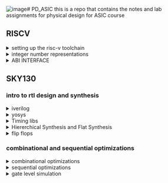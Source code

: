 ![image](https://github.com/JiteshNayak2004/PD_ASIC/assets/117510555/adde3f83-b524-4dac-9d31-b99d37eaccb3)# PD_ASIC
this is a repo that contains the notes and lab assignments for physical design for ASIC course
## RISCV
<details>
<summary>setting up the risc-v toolchain </summary>
1. the risc-v compiler version
![Screenshot from 2023-08-20 10-44-56]			(https://github.com/JiteshNayak2004/PD_ASIC/assets/117510555/fc1fce85-47da-4347-b615-43a5367c0af2)

2. writing and compiling a c program

~~~c
#include<stdio.h>

int main()
{
int i,sum=0,n=15;
for (i=1;i<=n;++i)
{
sum=sum+i;
}
printf("sum of numbers from i to %d is %d /n ",n,sum);
}
~~~
![Screenshot from 2023-08-20 11-01-39](https://github.com/JiteshNayak2004/PD_ASIC/assets/117510555/76e1d4a6-ad34-495b-b14e-a543886a484a)

3. assembly program equivalent of the above c program we wrote using
the risc-v compiler
![Screenshot from 2023-08-20 11-10-01](https://github.com/JiteshNayak2004/PD_ASIC/assets/117510555/f8eedd8f-0191-43fa-b1ee-50c693235359)
the -S flag tells the compiler to stop after assembly generation

![Screenshot from 2023-08-20 11-12-39](https://github.com/JiteshNayak2004/PD_ASIC/assets/117510555/fcab4a82-f31c-4278-a8e9-5f65051cc47f)
snippet of the first 25 lines  of the assembly code generated

4. spike simulation 
used to check whether the isntructions produced are right and we get the right output
![Screenshot from 2023-08-20 11-59-58](https://github.com/JiteshNayak2004/PD_ASIC/assets/117510555/1e6af2ce-e01d-4b9c-8b88-1f620d049ad2)

spike can also be used for debugging 
![Screenshot from 2023-08-20 12-01-59](https://github.com/JiteshNayak2004/PD_ASIC/assets/117510555/a455e3fe-aab6-4a0d-b3ef-8519375702d6)
</details>
<details>
<summary>integer number representations</summary>

let's write a c program that shows max and min length of an unsigned
64 bit integer
~~~
#include <stdio.h>
#include <math.h>

int main(){
	unsigned long long int max = (unsigned long long int) (pow(2,64) -1);
	unsigned long long int min = (unsigned long long int) (pow(2,64) *(-1));
	printf("lowest number represented by unsigned 64-bit integer is %llu\n",min);
	printf("highest number represented by unsigned 64-bit integer is %llu\n",max);
	return 0;
}
~~~
![Screenshot from 2023-08-20 12-08-52](https://github.com/JiteshNayak2004/PD_ASIC/assets/117510555/e5cf2d03-afaa-4465-9a64-825a18851ba6)

let's do the same for signed numbers

![Screenshot from 2023-08-20 12-17-19](https://github.com/JiteshNayak2004/PD_ASIC/assets/117510555/7d44944a-453a-4264-a737-f47a1a716f71)

</details>

<details>
<summary> ABI INTERFACE </summary>

## Application binary interface
ABI is a set of rules that tell us how binary code interacts with another binary code. 64 bit value can be loaded into the memory by 2 methods - little-endian and big-endian. Load instruction is used to transfer data from memory to a register. Store instruction is used to transfer data from register to memory. Add instruction performs addition operation on two registers. In RISC-V 64, we have 32 registers and their ABI names play a role in maintaining compatibility and facilitating communication between different software components
## Labwork using ABI function calls
c code for adding numbers 1 to 9 named prgm
~~~
#include <stdio.h>

extern int load(int x, int y);

int main(){
	int result = 0;
	int count = 9;
	result = load(0x0,count+1);
	printf("sum of numbers from 1 to 9 is %d \n",result);
}
~~~
the above c code in risc-v instruction set named load.s
~~~
.section .text
.global load
.type load, @function

load:
	add a4,a0,zero //initialize a4 with value 0x0
	add a2,a0,a1   //store value as 10 in a2, a1 has value 0xa from main function
	add a3,a0,zero //initialize a3 with value 0 
loop:   add a4,a3,a4   //incremental addition
	addi a3,a3,1   //increment a3 by 1
	blt a3,a2,loop //if a3 is lesser than a2 then pass through the loop again
	add a0,a4,zero //store final answer in a0
	ret
~~~

### compiling the c and assembly code
![Screenshot from 2023-08-22 15-15-22](https://github.com/JiteshNayak2004/PD_ASIC/assets/117510555/d1fb169f-3401-44bb-ba8a-3413b9d95dc0)

</details>

## SKY130

### intro to rtl design and synthesis
<details>
<summary>iverilog</summary>
1.the rtl design is the implementation of a spec and we check the
functionality by simulating the design in a simulator
2.the simulator we'd be using is iverilog
3.the design is a set of verilog codes that has implemented the spec
like say full adder implemented with a lot of sub-blocks
4.a testbench is the setup  to apply some inputs and check whether 
the design is working as required
5.how does the simulator work it looks for changes in input and responds to them if there is no change in ip no change in op
6.we provide a design file and a testbench corresponding to the design file to iverilog and it generates a vcd file
(value change dump)
7.this vcd file cannot be directly viewwed and we use this other application called gtkwave to view the vcd file


1.running iverilog and gtkwave
~~~
iverilog good_mux.v tb_good_mux.v 
./a.out
gtkwave tb_good_mux.vcd
~~~
snapshots of the execution

![Screenshot from 2023-08-27 22-07-08](https://github.com/JiteshNayak2004/PD_ASIC/assets/117510555/5a138dd9-bed7-4e78-9792-4cbac91ccc81)
![Screenshot from 2023-08-27 22-07-40](https://github.com/JiteshNayak2004/PD_ASIC/assets/117510555/7d05390b-e7f4-449f-bfcd-3efcdf202dd5)

2.verilog design and testbench codes that we executed
~~~
module good_mux (input i0 , input i1 , input sel , output reg y);
always @ (*)
begin
	if(sel)
		y <= i1;
	else 
		y <= i0;
end
endmodule
~~~

~~~
`timescale 1ns / 1ps
module tb_good_mux;
	// Inputs
	reg i0,i1,sel;
	// Outputs
	wire y;

        // Instantiate the Unit Under Test (UUT)
	good_mux uut (
		.sel(sel),
		.i0(i0),
		.i1(i1),
		.y(y)
	);

	initial begin
	$dumpfile("tb_good_mux.vcd");
	$dumpvars(0,tb_good_mux);
	// Initialize Inputs
	sel = 0;
	i0 = 0;
	i1 = 0;
	#300 $finish;
	end

always #75 sel = ~sel;
always #10 i0 = ~i0;
always #55 i1 = ~i1;
endmodule

~~~
</details>

<details>
<summary>yosys</summary>
1. yosys is a tool used to convert rtl to netlist it is called a synthesizer
2. we have a verilog design and have .lib file that contains the standard cells required for synthesis
given this to yosys it can generate a technology specific netlist
3. there is a read_verilog command to read design and read_liberty for the library file
and write_verilog to write out the netlist
4. now for checking whether the netlist generated is accurate we give the netlist and the testbench to iverilog
and we get a vcd file and use gtkwave to see the wave


1. what is rtl design it is the  behavioural representation  of the required specs using a hdl

but what we need is a hardware not code ?
the rtl design  is converted into gates and the connection are made between the gates and given out 
in a file called netlist this is done by a logic synthesizer such as yosys

rtl --> synthesis --> netlist

2. what is .lib it is a collection  of logical modules including basic gates etc it may contain modifications of the same gate	
![image](https://github.com/JiteshNayak2004/PD_ASIC/assets/117510555/b3cdbf1f-2186-4571-a49d-d0b08f2b9612)



3. we'd need fast gates cuz we wanna reduce t_comb as that is the only parameter that we can modify and play around with in sequential ckts
as tpcq,tccq etc are fixed values
4. the slow cells are required to address hold time issues
load in digital ckts are capacitance
faster the charging/discharging of capacitance lesser the delay
->to charge/discharge the capacitances faster, we need transistors capable of sourcing more current higher w/l
->wider transistors low delay but more area and power
->narrow transistors high delay but less area and power
5. what kinda cells to use faster slower medium depends on the constraints we set the synthesizer optimizes the best soln
in all parameters according to these constraints
![image](https://github.com/JiteshNayak2004/PD_ASIC/assets/117510555/4c7bb81a-c38e-4527-936e-77b0654f4fe9)

## yosys and logic synthesis
1. just typing out yosys in your shell will invoke yosys
![Screenshot from 2023-08-29 14-04-32](https://github.com/JiteshNayak2004/PD_ASIC/assets/117510555/fee9a105-6109-455b-85fb-fe418ed2a39e) 
2. now read the library using read_liberty -lib path
![Screenshot from 2023-08-29 14-14-40](https://github.com/JiteshNayak2004/PD_ASIC/assets/117510555/a52b4805-d60f-4fdf-a54c-d246223a3933)
3. now read design file using read_verilog path
![Screenshot from 2023-08-29 14-18-20](https://github.com/JiteshNayak2004/PD_ASIC/assets/117510555/0c30a230-1b97-4118-899c-7b958367f790)
4. synth -top module name to synthesize -top says that this is the top module
![Screenshot from 2023-08-29 14-22-00](https://github.com/JiteshNayak2004/PD_ASIC/assets/117510555/d6ae5f34-9a6b-4b03-80d0-b10716aa86d0)
the output of the synthesis displays the number of wires used, number of standard cells used and the name of them
5. generating the netlist
![Screenshot from 2023-08-29 14-24-29](https://github.com/JiteshNayak2004/PD_ASIC/assets/117510555/9b340817-44ce-47fd-9858-0d1483595bd1)
6. we can view the netlist by the show command
![Uploading Screenshot from 2023-08-29 14-25-00.png…]()
8. writing the netlist
![Screenshot from 2023-08-29 14-26-08](https://github.com/JiteshNayak2004/PD_ASIC/assets/117510555/0a637a30-fff1-489a-a596-ad9055e24509)
9. viewing the netlist
![Screenshot from 2023-08-29 14-28-29](https://github.com/JiteshNayak2004/PD_ASIC/assets/117510555/7c9f560a-4280-4e7e-8ab1-1689ba198d2f)

</details>

<details>
<summary>Timing libs</summary>
	
To view the contents inside the .lib file type the following command :
```
cd ASIC/sky130RTLDesignAndSynthesisWorkshop/lib/
gvim sky130_fd_sc_hd__tt_025C_1v80.lib
```
![image](https://github.com/JiteshNayak2004/PD_ASIC/assets/117510555/1e937c8a-25c7-401e-aee0-38c7b2a21a38)

The name of the library file ("sky130_fd_sc_hd__tt_025C_1v80") means the following :

tt : indicates variations due to process and here it indicates Typical Process.
025C : indicates the variations due to temperatures where the silicon will be used.
1v80 : indicates the variations due to the voltage levels where the silicon will be incorporated.
One of the fundamental parameter stored within .lib files comprises PVT parameters, where P signifies Process, V represents Voltage, and T denotes Temperature. 

The variations in these parameters can cause significant changes in the performance of circuits.

1. Process Variation: During the manufacturing process, there may be some deviations in the transistor characteristics, causing non-uniformity across the semiconductor wafer. Critical parameters like oxide thickness, dopant concentration, and transistor dimensions experience alterations.

2. Voltage Variation: Voltage regulators might exhibit variability in their output voltage over time, inducing fluctuations in current and impacting the operational speed of circuits. 

3. Temperature Variation: The functionality of a semiconductor device is sensitive to changes in temperature, particularly at the internal junctions of the chip. 

Further it contains the technology that is used is CMOS for which delay are modelled  through table lookup. This file also defines the units for parameters like voltage, power, current, capacitance, and resistance. Within the .lib library, each standard cell consists a  set of parameters specific to that cell's features.

Consider the a2111oi gate whose parameters and verilog files is shown below:
![image](https://github.com/JiteshNayak2004/PD_ASIC/assets/117510555/31b66402-36be-4119-ac13-38d1d581cf22)
![image](https://github.com/JiteshNayak2004/PD_ASIC/assets/117510555/662accaf-331f-4837-958b-546b6468fcf8)

1. here a21110i means and first 2 ips and or it with other inputs
2. we can check the verilog model of the file to understand functionality
3. Within the .lib file, sevetral parameters specific to this particular standard cell is given,
   - including leakage power values for every possible input combination,
   - specifications regarding pin type and pin capacitances,
   - internal power metrics,
   -  timing-related particulars,
   -  as well as area measurements and power-related specifics for the standard cells
4. Similarly for all the standard cells the parameters above mentioned is listed in the .lib file.

Consider the different versions of the same logic gate shown below:
![image](https://github.com/JiteshNayak2004/PD_ASIC/assets/117510555/da33fe3e-95ab-4a0a-8508-8c62b9341185)
![image](https://github.com/JiteshNayak2004/PD_ASIC/assets/117510555/36a40662-9dc1-4ed2-b2a8-60de24e324ce)
![image](https://github.com/JiteshNayak2004/PD_ASIC/assets/117510555/19dcab1b-4aa0-4f30-9a59-7c1118e550b3)



In all the three the logic inferred is same but the area is different. Wider cells consume more power but delay wise it is less. The leakage power in the wider cell is more compared to the narrow cell which is depicted in the image .
</details>

<details>
<summary>Hiererchical Synthesis and Flat Synthesis</summary>

1. Hierarchical synthesis is breaking a comples modules into smaller more manageable sub-modules or blocks. Each of these sub-modules can be synthesized or designed independently before being integrated into the larger system.
2. This approach allows for efficient design, optimization, and verification of individual components while maintaining a structured and organized design process.
3. An illustration of the hierarchical synthesis is shown below 

Consider the verilog file multiple module which is given in the verilog_files directory

 ```
module sub_module2 (input a, input b, output y);
	assign y = a | b;
endmodule

module sub_module1 (input a, input b, output y);
	assign y = a&b;
endmodule


module multiple_modules (input a, input b, input c , output y);
	wire net1;
	sub_module1 u1(.a(a),.b(b),.y(net1));  //net1 = a&b
	sub_module2 u2(.a(net1),.b(c),.y(y));  //y = net1|c ,ie y = a&b + c;
endmodule
 ```

 In this case the module multiple_modules iinstantiates two sub_modules where the sub_module1 implements the AND gate and sub_module2 implemets the OR gate which are integrated in the multiple_modules.  Synthesis the multiple module using the sollowing commands:
 ```
 # Remove "#" if needed
 cd /home/jitesh/ASIC/sky130RTLDesignAndSynthesisWorkshop/verilog_files
 yosys
 read_liberty -lib ../lib/sky130_fd_sc_hd__tt_025C_1v80.lib 
 read_verilog 
 read_verilog multiple_modules.v 
 synth -top multiple_modules
 abc -liberty ../lib/sky130_fd_sc_hd__tt_025C_1v80.lib 
 show multiple_modules
 write_verilog multiple_modules_hier.v
 ``` 
 ___
 **Note:**</br>
 When using hierarchical design instead of enetering the ***show*** command to view the file ***show <module_name>*** must be otherwise yosys will generate the following error : "ERROR: For formats different than 'ps' or 'dot' only one module must be selected."
 ___
![image](https://github.com/JiteshNayak2004/PD_ASIC/assets/117510555/4774add9-bc2c-4a23-8297-51daeec08046)
![image](https://github.com/JiteshNayak2004/PD_ASIC/assets/117510555/8ab4b5d6-6422-4684-90b2-48567e2418d1)
![hierarchi_des](https://github.com/JiteshNayak2004/PD_ASIC/assets/117510555/93b37b25-3098-4adb-a19f-2340212eb13a)
![image](https://github.com/JiteshNayak2004/PD_ASIC/assets/117510555/ffafed20-1fc6-4ddf-bc62-18edad8b9907)

 
1. Yosys does not show the AND gate and OR gate in the synthesis instead it shows the submodule names the netlist also contains the AND and OR logic in separate submodules.
2. Some times yosys may optimize the design such that the OR gate will be created using NAND gates it is because the CMOS structure of the OR gate which is shown below has two pmos transistors stacked together the mobility of the holes is less than the mobility of the electrons
3. since mosfets are majority carrier devices and majority carrier of the pmos is holes it increases the delay hence it becomes a bad circuit. In NAND gate implementation only the nmos are stacked.

![CMOS_OR](https://github.com/JiteshNayak2004/PD_ASIC/assets/117510555/b7f5ed53-23e7-4252-8914-1f709a934858)


Flattening the hierarchy means simplifying the hierarchical structure of a design by collapsing or merging lower-level modules or blocks into a single, unified representation. In yosys the flattening can be done with ***flat*** command. Yosys illustration of flattening the hiererchy.

```
 cd /home/jitesh/ASIC/sky130RTLDesignAndSynthesisWorkshop/verilog_files
 yosys
 read_liberty -lib ../lib/sky130_fd_sc_hd__tt_025C_1v80.lib 
 read_verilog 
 read_verilog multiple_modules.v 
 synth -top multiple_modules
 abc -liberty ../lib/sky130_fd_sc_hd__tt_025C_1v80.lib 
 flatten
 show
 write_verilog multiple_modules_flat.v
```

The flatten command breaks the hierarchy and makes the design into a single module by creating AND and OR gates for the logics inferred by the submodule which is shown in the images above.
![image](https://github.com/JiteshNayak2004/PD_ASIC/assets/117510555/db40caaf-453d-4436-9041-767c3e255ce0)
![image](https://github.com/JiteshNayak2004/PD_ASIC/assets/117510555/bc81cab8-3b53-4920-9304-e8fef3e8a076)


### **Synthesising a Submodule :**
Suppose a multiplier design needs to be used in numerous instances. Rather than undergoing synthesis six times independently, the preferred approach is to synthesize it once and then duplicate it within the primary module. Using module-level synthesis becomes advantageous when dealing with multiple occurrences of identical modules. Another reason for synthesizing submodule is to follow the principle of divide and conque for extensive designs that may not be optimized effectively, synthesizing the design module by module ensures that each module is effectively optimized.

**Steps to synthesis submodule :**

```
cd /home/jitesh/ASIC/sky130RTLDesignAndSynthesisWorkshop/verilog_files
yosys
read_liberty -lib ../lib/sky130_fd_sc_hd__tt_025C_1v80.lib 
read_verilog multiple_modules.v 
synth -top sub_module
abc -liberty ../lib/sky130_fd_sc_hd__tt_025C_1v80.lib 
show
```
![submodule_synth](https://github.com/JiteshNayak2004/PD_ASIC/assets/117510555/52d31fc4-ac67-4ea5-a15c-5e5c7c84be27)
</details>


<details>
<summary> flip flops </summary>

1. A flip-flop is a fundamental sequential synchronous electronic circuit that is capable of storing information a single flip-flop can store 1- bit of information and several flip-flops can be grouped together to form registers and memory that can store multiple bits of information.
2. There are several types of flip-flops like JK flip-flop, D flip-flop, T flip-flop and SR flip-flop but D flip-flop is widely and most commanly used since it transmits the input data to the output without performing any modifications.
3. A D flop-flop needs two inputs : data and clock. The flip-flop can be positive-edge triggered or negative-edge triggered i.e, the output makes transition during the rising edge of the clock pulse if it is positive-edge triggered and if the output makes transition during the falling edge of the clock pulse then it is said to be negative- edge triggered.

### **Need of flip-flops**</br>
![glitch](https://github.com/JiteshNayak2004/PD_ASIC/assets/117510555/c0af23c2-daf0-4948-b1fe-ecf5eb63b9bd)
![glitch_plot](https://github.com/JiteshNayak2004/PD_ASIC/assets/117510555/ebb7db29-4ddf-4967-949f-8c30c5b0fb69)

In any electronic circuit there will always be an propagation delay. These delays may cause glitches in the output which may cause the output state to change when it is not supposed to. Glitches are unwanted transitions in the output. As an illustration consider the circuit shown below:

1. The propagation delay of the OR gate is 1ns and AND gate is 2ns. Initially a,b,c are 0,0,1 and the internal node i0 is 0 and the output Y is high.
2. At t=0ns there is change in the inputs a,b,c becomes 1,1,0. because of the propagation delays of the AND gate and OR gate at t=1ns the output node transits from high to low and since the input to the OR gate both i0 and c are 0.
3. At t=2ns the internal node i0 transists from 0 to 1 and  the inputs to the OR gate becomes 1 and 0. Since the propagation delay of the OR gate is 1ns the output Y becomes high at 3ns and remains stable. Between 1ns and 3ns the output made an unwanted change in the transition resulting in a glitch.  

In order to avoid the glitches a D flip-flop can be connected at the output so that the output will change only at the rising or falling edge of the clock. As mentioned earlier flip-flops generally needs two inputs: data and clock. But the problem is the initial state of the flip-flop is unknown. So in order to set the initial value of the flip-flop, two more inputs are provided : preset/set and reset. These additional inputs can be synchronous with clock or asynchronous with clock.

**Steps to simulate and generate the netlist for the below designs**

Simulation steps :
```
iverilog <rtl_name.v> <tb_name.v>
./a.out
gtkwave <dump_file_name.vcd>
```

Generating netlist steps :
```
# Remove "#" if needed
yosys
read_liberty -lib ../lib/sky130_fd_sc_hd__tt_025C_1v80.lib  
read_verilog <module_name.v> 
synth -top <top_module_name>
dfflibmap -liberty ../lib/sky130_fd_sc_hd__tt_025C_1v80.lib 
abc -liberty ../lib/sky130_fd_sc_hd__tt_025C_1v80.lib 
show
write_verilog -noattr <netlist_name.v>
```

___
***Note***:</br>
**dfflibmap** - technology mapping of flip-flops</br>
dfflibmap  -liberty - Maps internal flip-flop cells to the flip-flop cells in the technology library specified in the given liberty file.

Generally in the flow there will be a separate .lib file for the flip-flops which needs to be used with the dfflibmap command.
___

### **Illustration of Different types of Flip-flop** 
**1. D flip-flop with Synchronous reset**</br>
A D flip-flop with synchronous reset  combines the functionality of a D flip-flop with the ability to reset its state synchronously. This means that the flip-flop's stored value can be reset to 0 or low state based on a clock signal and a reset input, ensuring that the reset operation occurs when the clock signal transits.
The verilog code, simulation and synthesis results are shown below:
```
module dff_syncres ( input clk , input async_reset , input sync_reset , input d , output reg q );
always @ (posedge clk )
begin
	if (sync_reset)
		q <= 1'b0;
	else	
		q <= d;
end
endmodule
```
![wav1](https://github.com/JiteshNayak2004/PD_ASIC/assets/117510555/0d92cd8d-e9a9-442a-a86c-33c3f6c43909)
![net1](https://github.com/JiteshNayak2004/PD_ASIC/assets/117510555/93e8727f-9437-4fa0-9054-38567049a081)

**2. D flip-flop with Asynchronous reset**</br>
A D flip-flop with asynchronous reset combines the functionality of a D flip-flop with the ability to reset its state asynchronously. This means that the flip-flop's stored value can be reset to 0 or low state regardless of the clock signal's state.
The verilog code, simulation and synthesis results are shown below:
```
module dff_asyncres ( input clk ,  input async_reset , input d , output reg q );
always @ (posedge clk , posedge async_reset)
begin
	if(async_reset)
		q <= 1'b0;
	else	
		q <= d;
end
endmodule
```
![wav2](https://github.com/JiteshNayak2004/PD_ASIC/assets/117510555/983435db-ab32-40fe-b10d-2d8eb5efdaa1)
![net2](https://github.com/JiteshNayak2004/PD_ASIC/assets/117510555/335e152c-5636-412a-b127-b6a05b52feb7)


**3. D flip-flop with Asynchronous set**</br>
A D flip-flop with asynchronous set combines the functionality of a D flip-flop with the ability to set its state asynchronously. This means that the flip-flop's stored value can be set to 1 or high state regardless of the clock signal's state.
The verilog code, simulation and synthesis results are shown below:

```
module dff_async_set ( input clk ,  input async_set , input d , output reg q );
always @ (posedge clk , posedge async_set)
begin
	if(async_set)
		q <= 1'b1;
	else	
		q <= d;
end
endmodule
```
![wav3](https://github.com/JiteshNayak2004/PD_ASIC/assets/117510555/4892639c-beb1-48e1-a2ec-7ce9556c2141)
![net3](https://github.com/JiteshNayak2004/PD_ASIC/assets/117510555/b193fd6b-3dba-44ce-8b11-f01782fda026)


**4. D flip-flop with Asynchronous and Synchronous reset**</br>
A D flip-flop with both asynchronous and synchronous reset that combines the features of a D flip-flop with the ability to reset its state using either an asynchronous reset input or a synchronous reset input. This provides flexibility in resetting the flip-flop's state under different conditions.

The verilog code, simulation and synthesis results are shown below:

```
module dff_asyncres_syncres ( input clk , input async_reset , input sync_reset , input d , output reg q );
always @ (posedge clk , posedge async_reset)
begin
	if(async_reset)
		q <= 1'b0;
	else if (sync_reset)
		q <= 1'b0;
	else	
		q <= d;
end
endmodule
```
![wav4](https://github.com/JiteshNayak2004/PD_ASIC/assets/117510555/fbde31fc-2861-4d6e-80ac-1d92cee58806)
![net4](https://github.com/JiteshNayak2004/PD_ASIC/assets/117510555/cd20d35b-7c13-48f1-a352-4459485148a1)


### **Optimizations**
During synthesis yosys will perform optimisations based on the logic that is being designed. An illustration of the yosys optimization is given below:

**1. Optimisation Example 1**

Consider the verilog design given below:
```
module mul2 (input [2:0] a, output [3:0] y);
	assign y = a * 2;
endmodule
```
This code performs multiplication of the input number by 2. Since the input is 3-bit binary number all the input and output combinations are as follows:
| a2 a1 a0  |y3 y2 y1 y0   |
|:---:|:---:|
| 0 0 0 | 0 0 0 0  |
| 0 0 1 | 0 0 1 0  |
| 0 1 0 | 0 1 0 0  |
| 0 1 1 | 0 1 1 0  |
| 1 0 0 | 1 0 0 0  |
| 1 0 1 | 1 0 1 0  |
| 1 1 0 | 1 1 0 0  |
| 1 1 1 | 1 1 1 0  |

y0 is always 0 and the code doesn't need any hardware and it only needs the proper wiring of the input bits to the output and grounding the bit y0. The netlist of the design is shown below:

![image](https://github.com/JiteshNayak2004/PD_ASIC/assets/117510555/e8b8f7d6-9bb1-4c74-9f0f-dea09e948283)
![image](https://github.com/JiteshNayak2004/PD_ASIC/assets/117510555/859f8794-1e32-4e78-893b-29dfe8a7c6e4)
![image](https://github.com/JiteshNayak2004/PD_ASIC/assets/117510555/4487910c-433c-481e-87b4-6791fcc297e6)



**2. Optimisation Example 2**

Consider the verilog design given below:
```
module mult8 (input [2:0] a , output [5:0] y);
	assign y = a * 9;
endmodule
```
In this design the 3-bit input number "a" is multiplied by 9 i.e.,(a*9) which can be re-written as (a\*8) + a . The term (a\*8) is nothing but a left shifting the number a by three bits. Consider that a = a2 a1 a0. (a\*8) results in a2 a1 a0 0 0 0. (a\*9)=(a\*8)+a = a2 a1 a0 a2 a1 a0 = aa(in 6 bit format). Hence in this case no hardware realization is required. The synthesized netlist of this design is shown below:

![image](https://github.com/JiteshNayak2004/PD_ASIC/assets/117510555/60d884e7-5041-438b-b5b0-06f3a0b73a35)
![image](https://github.com/JiteshNayak2004/PD_ASIC/assets/117510555/947a4a19-0ac0-4fc9-8981-ee29e21cf294)
![mult8](https://github.com/JiteshNayak2004/PD_ASIC/assets/117510555/38b0705d-526d-4474-b9c9-88c2c8ea96f5)



</details>

### combinational and sequential optimizations
<details>
<summary>combinational optimizations</summary>

### **Logic Optimisations**
In a broader context, Digital electronics encompasses two types of optimisations: Combinational and Sequential optimisations. These optimisations are done inorder to achieve designs that are efficient in terms of area, power, and performance.

### **Combinational Optimisations**
The techniques used for optimising the combinational Circuits are as follows:
1. Constant Propagation (Direct Optimisation)
2. Boolean Logic Optimisation (using K-Map or Quine McCluskey method)

#### **1. Constant Propagation Illustration**
Consider the combinational circuit shown below :
![propag](https://github.com/JiteshNayak2004/PD_ASIC/assets/117510555/40c5e2dd-5836-46c2-af2e-39123d88376c)


The boolean logic inferred is Y = ((AB)+C)'. If A is always tied to ground i.e., A = 0, then the expression will always evaluate to C'. In this case instead of having a AND gate and a NOR gate the circuit can be simplified by using a single NOT gate with C as its input. Even though both of then represent the same logic since the number of transistors used in the optimised design is less compared to that of the given circuit which shown in the above figure. The transistor level implementation of the given circuit and the optimised circuit is shown below :

![ckt1](https://github.com/JiteshNayak2004/PD_ASIC/assets/117510555/a0379a57-2122-4310-8e06-2f37ebd508b9)
![ckt2](https://github.com/JiteshNayak2004/PD_ASIC/assets/117510555/e5f2a095-c3e5-4e55-aa7c-f95372dffa3d)

The circuit that is given is implemented in NAND logic in order to prevent the stacking of the pmos. The transistor implementation clearly demonstrates a reduction in the required number of transistors for designing, decreasing from 12 to 2 in the optimised design. This will result in reduced power consumption and occuppies less area.

#### **2. Boolean Logic Optimisation Illustration**
Consider the verilog statement below : 
```
assign y = a?(b?c:(c?a:0)):(!c);
```
The ternary operator **(?:)** will realize a mux upon synthesis. The combinational circuit that corresponds to the above statement is shown below:
![1](https://github.com/JiteshNayak2004/PD_ASIC/assets/117510555/5c4804cc-ebc8-4032-911e-c2b1ae330d1f)

This circuit can be optimised by writing the equivalent expression (or function) in boolean variables and minimising the function that will result in more optimised design which is shown below:
![bl_opt](https://github.com/JiteshNayak2004/PD_ASIC/assets/117510555/70501933-51cd-4fd7-80b4-640cb68e7362)

### **Illustration of Combinational Optimizsation:**

**Steps to generate the netlist for the below designs**

Generating netlist steps :
```
# Remove "#" if needed
yosys
read_liberty -lib ../lib/sky130_fd_sc_hd__tt_025C_1v80.lib  
read_verilog <module_name.v> 
synth -top <top_module_name>
# flatten # Use if multiple modules are present
opt_clean -purge
abc -liberty ../lib/sky130_fd_sc_hd__tt_025C_1v80.lib 
show
write_verilog -noattr <netlist_name.v>
```

___
**opt_clean** - remove unused cells and wires. The ***-purge*** switch removes internal nets if they have a public name. This command identifies wires and cells that are unused and removes them.  This command can be used to clean up after the commands that do the actual work.
___

#### **Example 1**
The verilog code for the example 1 is given below :
```
module opt_check (input a , input b , output y);
	assign y = a?b:0;
endmodule
```
The above code infers a multiplexer as shown below :
![image](https://github.com/JiteshNayak2004/PD_ASIC/assets/117510555/5de45f59-ba66-4b36-80f9-808b5099422a)


Since one of the inputs of the multiplexer is always connected to the ground it will infer an AND gate on optimisation.
![image](https://github.com/JiteshNayak2004/PD_ASIC/assets/117510555/30f1995e-cfc2-4be0-a8eb-95079c0f4a36)

The synthesis result and the netlist are shown below :
![image](https://github.com/JiteshNayak2004/PD_ASIC/assets/117510555/363b1da1-6702-492d-8038-a0edd45920b0)
![image](https://github.com/JiteshNayak2004/PD_ASIC/assets/117510555/112cd21c-5d60-4a98-be77-1ca7cb698b59)



#### **Example 2**
The verilog code for the example 2 is given below :
```
module opt_check2 (input a , input b , output y);
	assign y = a?1:b;
endmodule
```
The above code infers a multiplexer as shown below :
![image](https://github.com/JiteshNayak2004/PD_ASIC/assets/117510555/4948b838-7b5b-4f82-aed6-d97dc8fe1d4e)


Since one of the inputs of the multiplexer is always connected to the logic 1 it will infer an OR gate on optimisation. The OR gate will be NAND implementation since NOR gate has stacked pmos while NAND implementation has stacked nmos.

![image](https://github.com/JiteshNayak2004/PD_ASIC/assets/117510555/6fa873cd-d884-44af-b21a-a70eb488cb93)

The synthesis result and the netlist are shown below :

![image](https://github.com/JiteshNayak2004/PD_ASIC/assets/117510555/1f8d3b77-6ffe-45f5-b2d9-1fa15f997f0d)
![image](https://github.com/JiteshNayak2004/PD_ASIC/assets/117510555/0025a3e6-3058-486b-9ee7-43655d65c8d8)



#### **Example 3**
The verilog code for the example 3 is given below :
```
module opt_check3 (input a , input b, input c , output y);
	assign y = a?(c?b:0):0;
endmodule
```
The above code infers two multiplexers as shown below : 

![image](https://github.com/JiteshNayak2004/PD_ASIC/assets/117510555/0cc86bfc-a118-427e-ada4-a526e82d4cbd)


On optimisation the above design becomes a 3 input AND gate as shown below :

![image](https://github.com/JiteshNayak2004/PD_ASIC/assets/117510555/adcc49de-3659-49cb-9e1b-9ffe679965bf)


The synthesis result and the netlist are shown below :
![image](https://github.com/JiteshNayak2004/PD_ASIC/assets/117510555/bacea75d-622c-408c-9cf1-8d26db2e778f)

![image](https://github.com/JiteshNayak2004/PD_ASIC/assets/117510555/8b85458b-8624-409a-89b0-6b9aa553a50a)


#### **Example 4**
The verilog code for the example 4 is given below :
```
module opt_check3 (input a , input b, input c , output y);
	assign y = a?(c?b:0):0;
endmodule
```
The above code infers two multiplexers as shown below : 

![image](https://github.com/JiteshNayak2004/PD_ASIC/assets/117510555/c19e9f8e-a234-4a7a-b563-25230bffcf73)


On optimisation the above design becomes a 2 input XNOR gate as shown below :

![image](https://github.com/JiteshNayak2004/PD_ASIC/assets/117510555/8ae4ace0-6bd7-4fb7-8b43-6bf27787d62e)


The synthesis result and the netlist are shown below :
![image](https://github.com/JiteshNayak2004/PD_ASIC/assets/117510555/e2b1289a-f3ae-407c-ab59-31b7100594c4)
![image](https://github.com/JiteshNayak2004/PD_ASIC/assets/117510555/bfe24864-076a-44ed-b101-6e0862b26826)


#### **Example 5**
The verilog code for the example 5 is given below :
```
module sub_module1(input a , input b , output y);
 assign y = a & b;
endmodule


module sub_module2(input a , input b , output y);
 assign y = a^b;
endmodule


module multiple_module_opt(input a , input b , input c , input d , output y);
wire n1,n2,n3;

sub_module1 U1 (.a(a) , .b(1'b1) , .y(n1));
sub_module2 U2 (.a(n1), .b(1'b0) , .y(n2));
sub_module2 U3 (.a(b), .b(d) , .y(n3));

assign y = c | (b & n1); 


endmodule
```

The circuit inferred by the code is shown below : 

![image](https://github.com/JiteshNayak2004/PD_ASIC/assets/117510555/0a54ce2e-3680-495c-acd8-3f4264d24341)


On optimisation the above design becomes a AND OR gate as shown below :

![image](https://github.com/JiteshNayak2004/PD_ASIC/assets/117510555/8ade3b15-49f1-4445-ae10-7d6578a75eac)


The synthesis result and the netlist are shown below :
![image](https://github.com/JiteshNayak2004/PD_ASIC/assets/117510555/136a733a-063b-427c-9830-d52745763d6c)


![image](https://github.com/JiteshNayak2004/PD_ASIC/assets/117510555/8785a593-01a1-496d-8c8d-6fac408b3c4b)


#### **Example 6**
The verilog code for the example 6 is given below :
```
module sub_module(input a , input b , output y);
 assign y = a & b;
endmodule



module multiple_module_opt2(input a , input b , input c , input d , output y);
wire n1,n2,n3;

sub_module U1 (.a(a) , .b(1'b0) , .y(n1));
sub_module U2 (.a(b), .b(c) , .y(n2));
sub_module U3 (.a(n2), .b(d) , .y(n3));
sub_module U4 (.a(n3), .b(n1) , .y(y));


endmodule
```

The circuit inferred by the code is shown below : 

![image](https://github.com/JiteshNayak2004/PD_ASIC/assets/117510555/fbf80926-d64b-40e0-9dfb-3e5cd354a9b7)


On optimisation the above design becomes a direct connection of ground (logic 0) to output as shown below :

![image](https://github.com/JiteshNayak2004/PD_ASIC/assets/117510555/9ce8f38c-3d52-4a0d-9c25-5c5fd4cdb9a8)


The synthesis result and the netlist are shown below :


![image](https://github.com/JiteshNayak2004/PD_ASIC/assets/117510555/17731ff3-cb1e-48c5-94ef-8594c8db704f)

![image](https://github.com/JiteshNayak2004/PD_ASIC/assets/117510555/fc3fe3ca-2197-400e-94f1-b3d2ffae947d)




</details>

<details>
<summary>sequential optimizations</summary>

 ### **Sequential Optimisations**
The sequential logic optimisations techniques are broadly classified into two categories :
1. Basic Techniques
	a. Sequential Constant Propagation
2. Advanced Techniques
	a. State Optimisation
	b. Retiming
	c. Sequential Logic Cloning (Floor aware Synthesis)

#### **1. Sequential Constant Propagation**
Consider the sequential circuit shown below :

[image](https://github.com/JiteshNayak2004/PD_ASIC/assets/117510555/e27a0e31-da2d-4b29-ba60-b8c699bb0906)

The D flip-flop shown in the figure is positive edge triggered with asynchronous reset and the data input D is always tied to the ground (i.e, low state or logic 0). When reset is applied the output of the flop becomes low and if reset it deasserted the output of the flop still remains low. Hence one of the input to the NAND gate is always low resulting in the output Y to be always in high stae (logic 1 or VDD). Hence the optimised version of this circuit is connecting the output port Y directly to VDD i.e., the supply voltage.

___
***Note***: </br>
Consider the circuit shown below :
![image](https://github.com/JiteshNayak2004/PD_ASIC/assets/117510555/df66ca8b-0c5e-4a46-a90a-3ce5d015e81e)




This circuit is similar to the one that is discussed above except that it doesn't have asynchronous reset instead it has asynchronous set. When the set input is logic 1 then output of the flop i.e., Q becomes high otherwise Q follows D input which is logic 0. This circuit can't be optimised like the previous circuit discussed in the above section. Consider the waveform between timestamp 1 and timestamp 2, the set pin is deasserted before the rising edge of the clock. The output Q remains high until the next rising edge even though the set input is deasseretd. The output of thr flop Q makes transition only at timestamp2. Therefore set input must be considered as Q'. This circuit can't be optimised.
___

#### **2. State Optimisation**
State optimization refers to the process of minimizing the number of unused states in a digital circuit's state machine.

#### **3. Sequential Logic Cloning**
Sequential logic cloning is used to replicate or clone a portion of a sequential logic circuit while maintaining its functionality and behavior. The goal is to exploit the benefits of parallelism and redundancy while ensuring that the cloned circuit produces identical outputs to the original circuit for the same inputs.
This technique is commonly employed in various scenarios such as redundancy for fault tolerance, speed improvement, and power optimization. This technique is generally used when a physical aware synthesis is done.

Consider the circuit shown below : 
![image](https://github.com/JiteshNayak2004/PD_ASIC/assets/117510555/7f0a0a13-9b0c-491e-8b62-53948674b03d)



Consider flop A has large positive slack. The flops B and C are far from flop A. Hence there will be a large routing delay from A to B and A to C. To avoid this flop A and the combinational logic 2 is replicated  or cloned in the paths of B and C as shown in the figure below. Since flop A has large positive slack the delay introduced because of the cloning will be compensated and the further delay in the circuit is mainly depended on flop B and flop C.

![image](https://github.com/JiteshNayak2004/PD_ASIC/assets/117510555/8db3e6cb-0ee1-414a-a66b-1deb6d53adf8)


#### **4. Retiming**
Retiming  used to improve the performance interms of better timing characteristics by repositioning the registers (flip-flops) within the circuit without altering its functionality. In a digital circuit, registers (flip-flops) are used to store intermediate results and control the flow of data. The placement of these registers can significantly impact the circuit's overall performance, including its critical path delay, clock frequency, and power consumption. Retiming aims to optimize these factors by moving registers to appropriate locations within the circuit.

Consider the circuit shown below :
![image](https://github.com/JiteshNayak2004/PD_ASIC/assets/117510555/61633200-cd69-430a-973e-b5129674573b)


Consider the C-Q delay and set up time is 0ns. The combinational circuits have finite amount of the propagation delay. The maximum clock frequency with which the circuit operates depends on the propagation delay of the combinational logic. From flop A to B the propagation delay is 5ns and the maximum frequency with which this portion of circuit can be operated is 200MHz. Fom flop B to C the propagation delay is 2ns and the maximum frequency with which this portion of circuit can be operated is 500MHz. The effective frequency is minimum of the both which is 200MHz.

Suppose some part of the logic from combinational circuit between flop B and C is placed with the combinational circuit between the flop A and flop B in such a way that the propagation delay of the circuit between flop A and flop is reduced while propagation delay between flop B and flop C is increased by a small amount as show below :
![image](https://github.com/JiteshNayak2004/PD_ASIC/assets/117510555/fe93e51e-ac8e-4a80-b568-4ea63fa4b111)


The maximum frequency with which the portion of circuit between A and B can be operated is 250MHz and the maximum frequency with which the portion of circuit between B and C can be operated is 333MHz. The effective frequency is minimum of the both which is 250MHz. Thus the effective maximum frequency has increased after performing the retiming.

### **Illustration of Sequential Optimizsation:**

**Steps to simulate and generate the netlist for the below designs**

Simulation steps :
```
iverilog <rtl_name.v> <tb_name.v>
./a.out
gtkwave <dump_file_name.vcd>
```

Generating netlist steps :
```
# Remove "#" if needed
yosys
read_liberty -lib ../lib/sky130_fd_sc_hd__tt_025C_1v80.lib  
read_verilog <module_name.v> 
synth -top <top_module_name>
# flatten # use if the multiple modules are present
opt_clean -purge
dfflibmap -liberty ../lib/sky130_fd_sc_hd__tt_025C_1v80.lib 
abc -liberty ../lib/sky130_fd_sc_hd__tt_025C_1v80.lib 
show
write_verilog -noattr <netlist_name.v>
```

#### **Example 1**
The verilog code for the example 1 is given below :
```
module dff_const1(input clk, input reset, output reg q);
always @(posedge clk, posedge reset)
begin
	if(reset)
		q <= 1'b0;
	else
		q <= 1'b1;
end

endmodule
```
The above code infers the circuit as shown below :
![image](https://github.com/JiteshNayak2004/PD_ASIC/assets/117510555/1d83f130-32f1-40f4-b5fd-5cfb32d56bdf)


Since this code doesn't need optimisation it will infer a D flip-flop with asynchronous reset as shown above.

The simulation, synthesis result and the netlist are shown below :

![image](https://github.com/JiteshNayak2004/PD_ASIC/assets/117510555/6c8d3b94-1234-4091-afe5-d1d84f247d31)
![image](https://github.com/JiteshNayak2004/PD_ASIC/assets/117510555/9a76991c-b3bd-4518-8241-82a5db652b48)
![image](https://github.com/JiteshNayak2004/PD_ASIC/assets/117510555/1cc57676-806f-4c90-b0e2-7a49469acf7c)


All the standard cells by default have negative logic for reset and since in the code reset is mentioned as positive, an inverter is used for the reset signal. 



#### **Example 2**
The verilog code for the example 2 is given below :
```
module dff_const2(input clk, input reset, output reg q);
always @(posedge clk, posedge reset)
begin
	if(reset)
		q <= 1'b1;
	else
		q <= 1'b1;
end
endmodule
```
The above code infers a D flip-flop with asynchronous set (reset signal is applied to set input) as shown below :

![image](https://github.com/JiteshNayak2004/PD_ASIC/assets/117510555/2c7fe0c0-40e1-42f0-b785-0aeb07d7dce7)


The optimised design infers a direct connection of VDD (logic 1) to the output q as shown below:

![image](https://github.com/JiteshNayak2004/PD_ASIC/assets/117510555/4856a19f-8f85-42a1-9ca4-cdf6cecd6fdf)


The simulation, synthesis result and the netlist are shown below :
![image](https://github.com/JiteshNayak2004/PD_ASIC/assets/117510555/6ac2e91d-0e46-41b8-b7ab-f66f1c87c5c3)
![image](https://github.com/JiteshNayak2004/PD_ASIC/assets/117510555/dd70c622-8877-44ae-8f25-28109c746db7)
![image](https://github.com/JiteshNayak2004/PD_ASIC/assets/117510555/cc66a777-9eb5-4096-aca5-e9ad3a927db3)



#### **Example 3**
The verilog code for the example 3 is given below :
```
module dff_const3(input clk, input reset, output reg q);
reg q1;

always @(posedge clk, posedge reset)
begin
	if(reset)
	begin
		q <= 1'b1;
		q1 <= 1'b0;
	end
	else
	begin
		q1 <= 1'b1;
		q <= q1;
	end
end

endmodule
```
The above code infers a two D flip-flop with asynchronous set and reset (reset signal is applied to set and reset input) as shown below :

![image](https://github.com/JiteshNayak2004/PD_ASIC/assets/117510555/74539b84-c571-410f-b796-63d193bd0aae)


Since this code doesn't need optimisation it will infer two D flip-flop with asynchronous set and reset as shown above.

The simulation, synthesis result and the netlist are shown below :
![image](https://github.com/JiteshNayak2004/PD_ASIC/assets/117510555/88aa9f25-1880-4321-a79a-859a16153ae2)

![image](https://github.com/JiteshNayak2004/PD_ASIC/assets/117510555/54df708e-4748-4968-b1fb-60adb6ad95bb)

![image](https://github.com/JiteshNayak2004/PD_ASIC/assets/117510555/eb10ce56-c9db-446c-b1c8-7ffab31e82a6)


At the timestamp 1550 the signal q1 changes from 0 to 1 but the output q transits from 1 to 0 for a clock cycle. It is because there will be a finite clock to q delay so the second flip-flop will sample the logic 0 at that rising edge of the clock. Hence there is a change in the output signal for one clock cycle. 




#### **Example 4**
The verilog code for the example 4 is given below :
```
module dff_const4(input clk, input reset, output reg q);
reg q1;

always @(posedge clk, posedge reset)
begin
	if(reset)
	begin
		q <= 1'b1;
		q1 <= 1'b1;
	end
	else
	begin
		q1 <= 1'b1;
		q <= q1;
	end
end

endmodule
```
The above code infers a two D flip-flop with asynchronous set(reset signal is applied to set input ) as shown below :

![image](https://github.com/JiteshNayak2004/PD_ASIC/assets/117510555/9f7d572c-a497-450c-a94a-b3b3c4a6605b)


The optimised design infers a direct connection of VDD (logic 1) to the output q as shown below:
![image](https://github.com/JiteshNayak2004/PD_ASIC/assets/117510555/78e7c903-2d16-4bb9-8d60-9c84f3ac49c8)

The simulation, synthesis result and the netlist are shown below :
![image](https://github.com/JiteshNayak2004/PD_ASIC/assets/117510555/914eb58d-5541-450f-b1ba-0abbb939d38e)

![image](https://github.com/JiteshNayak2004/PD_ASIC/assets/117510555/c21e4ad2-4131-4ba3-ad14-a058fa84eaa6)

![image](https://github.com/JiteshNayak2004/PD_ASIC/assets/117510555/aef01b5f-90d7-41e0-a8b4-9d88ce5f0c9c)


#### **Example 5**
The verilog code for the example 5 is given below :
```
module dff_const5(input clk, input reset, output reg q);
reg q1;

always @(posedge clk, posedge reset)
begin
	if(reset)
	begin
		q <= 1'b0;
		q1 <= 1'b0;
	end
	else
	begin
		q1 <= 1'b1;
		q <= q1;
	end
end

endmodule
```


The above code infers a two D flip-flop with asynchronous reset  as shown below :

![image](https://github.com/JiteshNayak2004/PD_ASIC/assets/117510555/c0dabdb4-5d5a-4b78-9d60-04333501a796)


Since this code doesn't need optimisation it will infer two D flip-flop with asynchronous reset as shown above.


The simulation, synthesis result and the netlist are shown below :
![image](https://github.com/JiteshNayak2004/PD_ASIC/assets/117510555/03909b0b-2890-435e-8ade-d9353140b98d)
![image](https://github.com/JiteshNayak2004/PD_ASIC/assets/117510555/1349295b-e885-4083-a4ee-b8826674eb0e)
![image](https://github.com/JiteshNayak2004/PD_ASIC/assets/117510555/11c3c13e-316b-4fba-93a0-0ee6f52e4e34)


### **Optimisation of Unused States**

**Steps to simulate and generate the netlist for the below designs**

Simulation steps :
```
iverilog <rtl_name.v> <tb_name.v>
./a.out
gtkwave <dump_file_name.vcd>
```

Generating netlist steps :
```
# Remove "#" if needed
yosys
read_liberty -lib ../lib/sky130_fd_sc_hd__tt_025C_1v80.lib  
read_verilog <module_name.v> 
synth -top <top_module_name>
opt_clean -purge
dfflibmap -liberty ../lib/sky130_fd_sc_hd__tt_025C_1v80.lib 
abc -liberty ../lib/sky130_fd_sc_hd__tt_025C_1v80.lib 
show
write_verilog -noattr <netlist_name.v>
```


Consider the verilog code shown below :
```
module counter_opt (input clk , input reset , output q);
reg [2:0] count;
assign q = count[0];

always @(posedge clk ,posedge reset)
begin
	if(reset)
		count <= 3'b000;
	else
		count <= count + 1;
end

endmodule
```

This verilog code will infer a 3-bit counter with asynchronous reset.
The possible states of the counter are as follows :
| count[2] count[1] count[0]  |COUNT[2] COUNT[1] COUNT[0] |
|:---:|:---:|
| 0 0 0 | 0 0 1  |
| 0 0 1 | 0 1 0 |
| 0 1 0 | 0 1 1 |
| 0 1 1 | 1 0 0 |
| 1 0 0 | 1 0 1 |
| 1 0 1 | 1 1 0 |
| 1 1 0 | 1 1 1 |
| 1 1 1 | 0 0 0 |

where </br>
count - Previous count</br>
COUNT - Preset count

Since the output q is always assigned COUNT[0]. The other bits of the count are not used and not required. Instead of infering three flip-flops , on optimising the design it will infer a single D flip-flop and an inverter as shown below :
![image](https://github.com/JiteshNayak2004/PD_ASIC/assets/117510555/383c3192-2500-4a89-9713-2af9a841ccbd)

The simulation, synthesis result and the netlist are shown below :

![image](https://github.com/JiteshNayak2004/PD_ASIC/assets/117510555/4e9729d7-92c8-42c5-815b-22d623d62d4b)
![image](https://github.com/JiteshNayak2004/PD_ASIC/assets/117510555/fcbfdf1b-abd7-475c-9edc-f965137f430d)
![image](https://github.com/JiteshNayak2004/PD_ASIC/assets/117510555/c61caa75-6cad-4e51-829b-d2d1db400d15)


Consider another verilog code shown below :
```
module counter_opt (input clk , input reset , output q);
reg [2:0] count;
assign q = count==3'b100;

always @(posedge clk ,posedge reset)
begin
	if(reset)
		count <= 3'b000;
	else
		count <= count + 1;
end

endmodule
```
In this case since q is asserted only when count == 3'b100, all the three flip-flops are used. Hence even after optimisation , the code will infer three flops.

The simulation, synthesis result and the netlist are shown below :
![image](https://github.com/JiteshNayak2004/PD_ASIC/assets/117510555/95e4db9a-9489-49e2-bddd-d9d0e157c2a4)
![image](https://github.com/JiteshNayak2004/PD_ASIC/assets/117510555/c991f5d0-9a5f-4627-b4da-234953017346)


</details>


<details>

<summary>gate level simulation</summary>


## Day - 4 : Gate Level Simulation (GLS), Blocking Vs Non-blocking assignment and Synthesis-Simulation Mismatch

### **Gate Level Simulation**
Gate Level Simulation helps ensure that the synthesized version of the design matches the specification both in terms of functionality and  timing. It helps identify mistakes and differences in the synthesised netlist and ensures that the final design functions as intended. Generally GLS is done to ensure that there is no synthesis-simulation mismatch. To perform the GLS the testbench that is used to verify the RTL is used. The GLS flow is similar to the testbench flow except that gate level verilog models are also used. It is necessary to mention the gatelevel verilog models  to iverilog to make the iverilog understand about the standard cell given in the library .GLS requires adding information about timing delays. Gate level Verilog models can be functional and timing aware. If the gate level models are delay annotated then it can used for timing validation. 
![image](https://github.com/JiteshNayak2004/PD_ASIC/assets/117510555/e05c6043-9c54-43ed-954b-decb7f65d7d9)


### **Synthesis-Simulation Mismatch**
Synthesis-simulation mismatch refers to the differences between the behavior of a digital circuit as simulated at the Register Transfer Level (RTL) and its behavior after being synthesized to gate-level netlists. Synthesis-simulation mismatch can occur because of the following reasons:
1. Missing Sensitivity List
2. Blocking vs Non-blocking assignments
3. Non standard verilog coding

#### **1. Missing Sensitivity List**
Consider the verilog code and its corresponding graph shown below :
```
module mux(
	input i0,i1,s,
	output reg y
)
	always @(sel) begin
		if(sel)
			y = i1;
		else
			y = i0;
	end
endmodule
```
![image](https://github.com/JiteshNayak2004/PD_ASIC/assets/117510555/550ece82-a607-4a1f-95b8-ce9602cb8559)


The "always" block is sensitive only to the "sel" signal. Whenever there's a modification in the "sel" output, it triggers a change in the output value. However, as this piece of code implies a multiplexer, the output should also change if the input changes. Since the sensitivity list includes only "sel," the output remains unaffected and it doesn't follow the input i0 when the sel is logic 0. Hence this a circuit behaves like a latch.

In order to solve the problem all the critical signals needed to be mentioned in the sensitivity list. So the corrected code is given below :
```
module mux(
	input i0,i1,s,
	output reg y
)
	always @(*) begin //* - It considers changes in all the input signals. So always is evaluated whenever any signal changes.
		if(sel)
			y = i1;
		else
			y = i0;
	end
endmodule
```
#### **2. Blocking and Non-Blocking Statements in Verilog**
Blocking and Non-Blocking statemnets are very important statements. They must used with utmost care so that intended logic is created. These statements are used inside the always block.
**1. Blocking Assignment:**
Blocking assignments are denoted using the "=" operator. When a blocking assignment is executed, it directly assigns the right-hand side value to the left-hand side variable immediately within the current simulation cycle. The subsequent statements in the procedural block  will wait for this assignment to complete before proceeding. Blocking assignments are sequentially executed.

**2. Non-blocking Assignment:**
Non-blocking assignments are denoted using the "<=" operator. When a non-blocking assignment is encountered, the right-hand side value is scheduled to be assigned to the left-hand side variable at the end of the current simulation cycle. This means that all non-blocking assignments within a procedural block are executed simultaneously, updating variables concurrently. The value changes take effect in the next simulation cycle. Non-Blocking assignments are executed in parallel.

#### **Caveats with Blocking Assignment**
**Example 1**
Consider the verilog code given below:
```
module code(
	input clk,reset,d,
	output reg q
)
	reg q0;
	always @(posedge clk, posedge reset) begin
		if(reset) begin
			q=1'b0;
			q0=1'b0;
		end
		else begin
			q = q0; //Line 1
			q0=d; // Line 2
		end
	end
endmodule
```
The inetent of this code is to create a 2-bit shift register. Since blocking assignmnet is used for Line 1 and Line 2 both the lines will be executed sequentially. First line 1 will be executed creating a flip-flop whose input is q0 and output is q. Then line 2 will be executed which creates a second flip-flop whose input is d and output is q0 thereby connecting two flip-flops and creating a 2-bit shift register shown below:
![image](https://github.com/JiteshNayak2004/PD_ASIC/assets/117510555/080f5f4c-90ca-4d32-af3d-e615464f4a09)


Consider the verilog code shown below :
```
module code(
	input clk,reset,d,
	output reg q
)
	reg q0;
	always @(posedge clk, posedge reset) begin
		if(reset) begin
			q=1'b0;
			q0=1'b0;
		end
		else begin
			q0 = d; //Line 1
			q=q0; // Line 2
		end
	end
endmodule
```
This code looks similar to the previous one except that line 1 and line 2 are interchanged. Since , blocking assignment is used line 1 and line 2 will be executed sequentially. First line 1 will be executed which creates a D flip-flop with the input d and output q0, then line 2 is executed. Since q0 is already defined assigning q0 to q creates wire . Hence only flip-flop is inferred instead of two. The circuit corresponding to the code is shown below :


![image](https://github.com/JiteshNayak2004/PD_ASIC/assets/117510555/ab617f50-66cd-4b25-a90b-417190e528cb)


**Example 2**
Consider the verilog code shown below :
```
module(
	input a,b,c,
	output reg y
)
	reg q0;
	always @(*) begin
		y = q0 & c; //Line 1
		q0 = a|b; //Line 2
	end
endmodule
```
In line 1 the output y is assigned with q0&c. But q0 is not mentioned anywhere before. Hence the previous value of the q0 will be taken and this will not infer a combinational circuit as expected instead a latch based circuit will be inferred. The corrected version of the code is shown below:
```
module(
	input a,b,c,
	output reg y
)
	reg q0;
	always @(*) begin
		q0 = a|b; //Line 1
		y = q0 & c; //Line 2
		
	end
endmodule
``` 

### **Illustration of GLS and Synthesis Simulation Mismatch**

**Steps to simulate, generate the netlist and to perform the GLS for the below designs**

Simulation steps :
```
iverilog <rtl_name.v> <tb_name.v>
./a.out
gtkwave <dump_file_name.vcd>
```

Generating netlist steps :
```
# Remove "#" if needed

yosys
read_liberty -lib ../lib/sky130_fd_sc_hd__tt_025C_1v80.lib  
read_verilog <module_name.v> 
synth -top <top_module_name>
# opt_clean -purge # If optimisation has to be done
# dfflibmap -liberty ../lib/sky130_fd_sc_hd__tt_025C_1v80.lib # if sequential circuit is used 
abc -liberty ../lib/sky130_fd_sc_hd__tt_025C_1v80.lib 
show
write_verilog -noattr <netlist_name.v>
```

Steps to perform GLS:
```
iverilog ../my_lib/verilog_model/primitives.v ../my_lib/verilog_model/sky130_fd_sc_hd.v <netlist_name.v> <tb_name.v>
./a.out
gtkwave <dump_file_name.vcd>
```

#### **Example 1**
Consider the verilog code shown below :
```
module ternary_operator_mux (input i0 , input i1 , input sel , output y);
	assign y = sel?i1:i0;
endmodule
```
In verilog ternary operator will realize  multiplexer upin synthesis. If the operand left of the ? is true then output follows the immediate operand right of  ? otherwise the ouput follows the immediate operand to the right of :.

The simulation, synthesis result , the netlist and the GLS are shown below :
![image](https://github.com/JiteshNayak2004/PD_ASIC/assets/117510555/cc154fd0-0f15-430e-b255-4c0ef3945a00)
![image](https://github.com/JiteshNayak2004/PD_ASIC/assets/117510555/c1ba98ee-5fd2-434d-a165-e69e136b8687)
![image](https://github.com/JiteshNayak2004/PD_ASIC/assets/117510555/92848a97-2730-49b4-996e-26531826de70)
![image](https://github.com/JiteshNayak2004/PD_ASIC/assets/117510555/94b5c142-69bb-4aef-9b6f-88a79fc8eead)



In this case there is no synthesis and simulation mismatch.

#### **Example 2**
Consider the verilog code shown below :
```
module bad_mux (input i0 , input i1 , input sel , output reg y);
always @ (sel)
begin
	if(sel)
		y <= i1;
	else 
		y <= i0;
end
endmodule
```
This code only has sel signal in sensitivity list. Hence the RTL simulation output will not match the expected specification.

The simulation, synthesis result , the netlist and the GLS are shown below :
![image](https://github.com/JiteshNayak2004/PD_ASIC/assets/117510555/a7302786-10fc-4fd0-a7cb-a975cbec01f7)
![image](https://github.com/JiteshNayak2004/PD_ASIC/assets/117510555/e051425a-ae15-4ecf-88b5-66c7fa4e2d57)
![image](https://github.com/JiteshNayak2004/PD_ASIC/assets/117510555/b22d9d0c-1933-46d5-897f-8ef82c31ef88)
![image](https://github.com/JiteshNayak2004/PD_ASIC/assets/117510555/c1cf136d-9749-4556-9159-193db1707052)



In this case there is a synthesis and simulation mismatch. While performing synthesis yosys has corrected the sensitivity list error.


#### **Example 3**
Consider the verilog code shown below :
```
module blocking_caveat (input a , input b , input  c, output reg d); 
reg x;
always @ (*)
begin
	d = x & c; //Line 1
	x = a | b; //Line 2
end
endmodule
```
This code only has signal x in line which is not defined before. Hence the previous value of x will be taken and the expression will be evaluated. Hence the RTL simulation output will not match the expected specification and will infer a latch based circuit instead of the combinational circuit.

The simulation, synthesis result , the netlist and the GLS are shown below :
![image](https://github.com/JiteshNayak2004/PD_ASIC/assets/117510555/732d0d02-4c37-4a4f-b0c1-68a07ac51896)
![image](https://github.com/JiteshNayak2004/PD_ASIC/assets/117510555/5854ca4f-7257-4cd9-a925-b1c98cb6aa51)
![image](https://github.com/JiteshNayak2004/PD_ASIC/assets/117510555/fa7e20d7-44db-44bf-97a7-ec6cc9db821e)
![image](https://github.com/JiteshNayak2004/PD_ASIC/assets/117510555/22444184-55b4-419f-9f86-8a07aa8a6908)


In this case there is a synthesis and simulation mismatch. While performing synthesis yosys has corrected the latch error.


</details>















